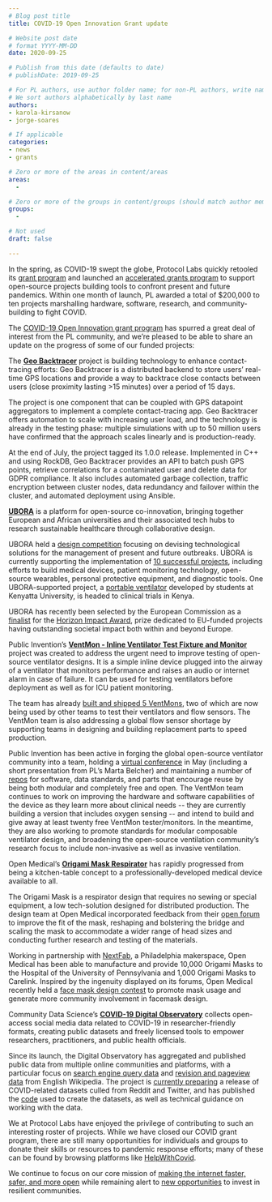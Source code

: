 ```yaml
---
# Blog post title
title: COVID-19 Open Innovation Grant update

# Website post date
# format YYYY-MM-DD
date: 2020-09-25

# Publish from this date (defaults to date)
# publishDate: 2019-09-25

# For PL authors, use author folder name; for non-PL authors, write name as in paper within ""
# We sort authors alphabetically by last name
authors:
- karola-kirsanow
- jorge-soares

# If applicable
categories:
- news
- grants

# Zero or more of the areas in content/areas
areas:
  -

# Zero or more of the groups in content/groups (should match author membership)
groups:
  -

# Not used
draft: false

---
```


In the spring, as COVID-19 swept the globe, Protocol Labs quickly retooled its [grant program](https://github.com/protocol/research-rfps) and launched an [accelerated grants program](/blog/2020/protocol-labs-launches-a-covid-19-open-innovation-grants-program/) to support open-source projects building tools to confront present and future pandemics. Within one month of launch, PL awarded a total of $200,000 to ten projects marshalling hardware, software, research, and community-building to fight COVID.

The [COVID-19 Open Innovation grant program](/blog/2020/announcing-our-covid-19-open-innovation-grant-awardees/) has spurred a great deal of interest from the PL community, and we’re pleased to be able to share an update on the progress of some of our funded projects:

The [**Geo Backtracer**](https://github.com/aimxhaisse/geo-backtracer) project is building technology to enhance contact-tracing efforts: Geo Backtracer is a distributed backend to store users’ real-time GPS locations and provide a way to backtrace close contacts between users (close proximity lasting  >15 minutes) over a period of 15 days.

The project is one component that can be coupled with GPS datapoint aggregators to implement a complete contact-tracing app. Geo Backtracer offers automation to scale with increasing user load, and the technology is already in the testing phase: multiple simulations with up to 50 million users have confirmed that the approach scales linearly and is production-ready.

At the end of July, the project tagged its 1.0.0 release. Implemented in C++ and using RockDB, Geo Backtracer provides an API to batch push GPS points, retrieve correlations for a contaminated user and delete data for GDPR compliance. It also includes automated garbage collection, traffic encryption between cluster nodes, data redundancy and failover within the cluster, and automated deployment using Ansible.

[**UBORA**](http://ubora-biomedical.org/ubora-design-competition-2020/ ) is a platform for open-source co-innovation, bringing together European and African universities and their associated tech hubs to research sustainable healthcare through collaborative design.

UBORA  held a [design competition](http://ubora-biomedical.org/ubora-design-competition-2020/) focusing on devising technological solutions for the management of present and future outbreaks. UBORA is currently supporting the implementation of [10 successful projects](http://ubora-biomedical.org/winner-of-the-ubora-design-competition-2020/), including efforts to build medical devices, patient monitoring technology, open-source wearables, personal protective equipment, and diagnostic tools. One UBORA-supported project, a [portable ventilator](https://platform.ubora-biomedical.org/projects/e9f27389-7ccc-4360-9019-52a5fdcc7687) developed by students at Kenyatta University,  is headed to clinical trials in Kenya.

UBORA has recently been selected by the European Commission as a [finalist](https://ec.europa.eu/info/news/horizon-impact-award-2020-10-finalists-short-listed-2020-sep-15_en&pk_campaign=rss_page) for the [Horizon Impact Award](https://ec.europa.eu/info/research-and-innovation/funding/funding-opportunities/prizes/horizon-impact-award_en), prize dedicated to EU-funded projects having outstanding societal impact  both within and beyond Europe.

Public Invention’s [**VentMon - Inline Ventilator Test Fixture and Monitor**](https://github.com/PubInv/ventmon-ventilator-inline-test-monitor) project was created to address the urgent need to improve testing of open-source ventilator designs. It is a simple inline device plugged into the airway of a ventilator that monitors performance and raises an audio or internet alarm in case of failure. It can be used for testing ventilators before deployment as well as for ICU patient monitoring.

The team has already [built and shipped 5 VentMons](https://www.pubinv.org/project/ventmon/), two of which are now being used by other teams to test their ventilators and flow sensors. The VentMon team is also addressing a global flow sensor shortage by supporting teams in designing and building replacement parts to speed production.

Public Invention has been active in forging the global open-source ventilator community into a team, holding a [virtual conference](https://www.pubinv.org/2020/06/26/videos-from-vent-con-2020-available-now/) in May (including a short presentation from PL’s Marta Belcher) and maintaining a number of [repos](https://github.com/PubInv) for software, data standards, and parts that encourage reuse by being both modular and completely free and open. The VentMon team continues to work on improving the hardware and software capabilities of the device as they learn more about clinical needs -- they are currently building a version that includes oxygen sensing -- and intend to build and give away at least twenty free VentMon tester/monitors. In the meantime, they are also working to promote standards for modular composable ventilator design, and broadening the open-source ventilation community’s research focus to include non-invasive as well as invasive ventilation.


Open Medical’s [**Origami Mask Respirator**](https://www.openmedicalinnovation.com/projects/origami-mask) has rapidly progressed from being a kitchen-table concept to a professionally-developed medical device available to all.

The Origami Mask is a respirator design that requires no sewing or special equipment, a low tech-solution designed for distributed production. The design team at Open Medical incorporated feedback from their [open forum](https://www.openmedicalinnovation.com/projects/origami-mask/forum) to improve the fit of the mask, reshaping and bolstering the bridge and scaling the mask to accommodate a wider range of head sizes and conducting  further research and testing of the materials.

Working in partnership with [NextFab](https://nextfab.com/), a Philadelphia makerspace, Open Medical has been able to manufacture and provide 10,000 Origami Masks to the Hospital of the University of Pennsylvania and 1,000 Origami Masks to Carelink. Inspired by the ingenuity displayed on its forums, Open Medical recently held a [face mask design contest](https://www.openmedicalinnovation.com/projects/origami-mask/design-contest) to promote mask usage and  generate more community involvement in facemask design.

Community Data Science’s [**COVID-19 Digital Observatory**](https://wiki.communitydata.science/COVID-19_Digital_Observatory) collects open-access social media data related to COVID-19 in researcher-friendly formats, creating public datasets and freely licensed tools to empower researchers, practitioners, and public health officials.

Since its launch, the Digital Observatory has aggregated and published public data from multiple online communities and platforms, with a particular focus on [search engine query data](https://covid19.communitydata.science/datasets/search_results/)  and [revision and pageview data](https://covid19.communitydata.science/datasets/wikipedia/) from English Wikipedia. The project is [currently preparing](https://blog.communitydata.science/update-on-the-covid-19-digital-observatory/) a release of COVID-related datasets culled from Reddit and Twitter, and has published the [code](https://github.com/CommunityDataScienceCollective/COVID-19_Digital_Observatory) used to create the datasets, as well as technical guidance on working with the data.

We at Protocol Labs have enjoyed the privilege of contributing to such an interesting roster of projects. While we have closed our COVID grant program, there are still many opportunities for individuals and groups to donate their skills or resources to pandemic response efforts; many of these can be found by browsing platforms like [HelpWithCovid](https://helpwithcovid.com/projects).

We continue to focus on our core mission of [making the internet faster, safer, and more open](/blog/2020/how-content-addressing-can-solve-streaming-challenges-as-networks-are-overloaded/) while remaining alert to [new opportunities](https://openresearchlab.org/basic-income) to invest in resilient communities.
